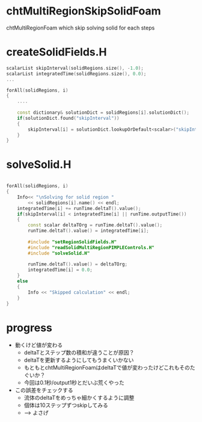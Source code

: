 # chtMultiRegionSkipSolidFoam
chtMultiRegionFoam which skip solving solid for each steps

# createSolidFields.H

```cpp
scalarList skipInterval(solidRegions.size(), -1.0);
scalarList integratedTime(solidRegions.size(), 0.0);
...

forAll(solidRegions, i)
{
	....
	
	const dictionary& solutionDict = solidRegions[i].solutionDict();
	if(solutionDict.found("skipInterval"))
	{
		skipInterval[i] = solutionDict.lookupOrDefault<scalar>("skipInterval", -1.0);
	}
}
```

# solveSolid.H

```cpp

forAll(solidRegions, i)
{
	Info<< "\nSolving for solid region "
		<< solidRegions[i].name() << endl;
	integratedTime[i] += runTime.deltaT().value();
	if(skipInterval[i] < integratedTime[i] || runTime.outputTime())
	{
		const scalar deltaTOrg = runTime.deltaT().value();
		runTime.deltaT().value() = integratedTime[i];
		
		#include "setRegionSolidFields.H"
		#include "readSolidMultiRegionPIMPLEControls.H"
		#include "solveSolid.H"
		
		runTime.deltaT().value() = deltaTOrg;
		integratedTime[i] = 0.0;
	}
	else
	{
		Info << "Skipped calculation" << endl;
	}
}
```

# progress

- 動くけど値が変わる
  - deltaTとステップ数の積和が違うことが原因？
  - deltaTを更新するようにしてもうまくいかない
  - もともとchtMultiRegionFoamはdeltaTで値が変わったけどこれもそのたぐいか？
  - 今回は0.1秒/output1秒とだいぶ荒くやった
- この誤差をチェックする
  - 流体のdeltaTをめっちゃ細かくするように調整
  - 個体は10ステップずつskipしてみる
  - --> よさげ
